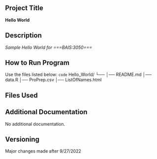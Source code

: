 ## Project Title
**Hello World**

## Description
*Sample Hello World for ===BAIS:3050===*

## How to Run Program
Use the files listed below:
`code`
Hello_World/
└── 
    │── README.md
    │── data.R
    │── ProPrep.csv
    │── ListOfNames.html

## Files Used

## Additional Documentation
No additional documentation.

## Versioning
Major changes made after 9/27/2022
